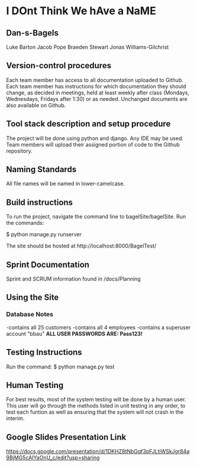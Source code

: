# I DOnt Think We hAve a NaME
## Dan-s-Bagels

Luke Barton
Jacob Pope
Braeden Stewart
Jonas Williams-Gilchrist

## Version-control procedures

Each team member has access to all documentation uploaded to Github.
Each team member has instructions for which documentation they should change, as decided in meetings, held at least weekly after class (Mondays, Wednesdays, Fridays after 1:30) or as needed.
Unchanged documents are also available on Github.

## Tool stack description and setup procedure

The project will be done using python and django. Any IDE may be used. Team members will upload their assigned portion of code to the Github repository.

## Naming Standards
All file names will be named in lower-camelcase.

## Build instructions
To run the project, navigate the command line to bagelSite/bagelSite.
Run the commands:

$ python manage.py runserver

The site should be hosted at http://localhost:8000/BagelTest/

## Sprint Documentation
Sprint and SCRUM information found in /docs/Planning

## Using the Site
### Database Notes
-contains all 25 customers
-contains all 4 employees
-contains a superuser account "bbau"
**ALL USER PASSWORDS ARE: Pass123!**

## Testing Instructions
Run the command: $ python manage.py test

## Human Testing

For best results, most of the system testing will be done by a human user. This user will go through the methods listed in unit testing in any order, to test each funtion as well as ensuring that the system will not crash in the interim.

## Google Slides Presentation Link
https://docs.google.com/presentation/d/1DKHZ8tNbGqf3pFJLtiWSkJgr84a9BjMG5cAIYaOnU_c/edit?usp=sharing

